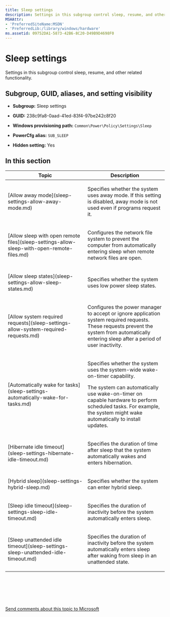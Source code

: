 ```yaml
---
title: Sleep settings
description: Settings in this subgroup control sleep, resume, and other related functionality.
MSHAttr:
- 'PreferredSiteName:MSDN'
- 'PreferredLib:/library/windows/hardware'
ms.assetid: 09752DA1-5873-42B6-8C20-D49B9D4698F0
---
```


# Sleep settings


Settings in this subgroup control sleep, resume, and other related functionality.

## <span id="Subgroup__GUID__aliases__and_setting_visibility"></span><span id="subgroup__guid__aliases__and_setting_visibility"></span><span id="SUBGROUP__GUID__ALIASES__AND_SETTING_VISIBILITY"></span>Subgroup, GUID, aliases, and setting visibility


-   **Subgroup:** Sleep settings

-   **GUID:** 238c9fa8-0aad-41ed-83f4-97be242c8f20

-   **Windows provisioning path:** `Common\Power\Policy\Settings\Sleep`

-   **PowerCfg alias:** `SUB_SLEEP`

-   **Hidden setting:** Yes

## <span id="in_this_section"></span>In this section


<table>
<colgroup>
<col width="50%" />
<col width="50%" />
</colgroup>
<thead>
<tr class="header">
<th>Topic</th>
<th>Description</th>
</tr>
</thead>
<tbody>
<tr class="odd">
<td><p>[Allow away mode](sleep-settings-allow-away-mode.md)</p></td>
<td><p>Specifies whether the system uses away mode. If this setting is disabled, away mode is not used even if programs request it.</p></td>
</tr>
<tr class="even">
<td><p>[Allow sleep with open remote files](sleep-settings-allow-sleep-with-open-remote-files.md)</p></td>
<td><p>Configures the network file system to prevent the computer from automatically entering sleep when remote network files are open.</p></td>
</tr>
<tr class="odd">
<td><p>[Allow sleep states](sleep-settings-allow-sleep-states.md)</p></td>
<td><p>Specifies whether the system uses low power sleep states.</p></td>
</tr>
<tr class="even">
<td><p>[Allow system required requests](sleep-settings-allow-system-required-requests.md)</p></td>
<td><p>Configures the power manager to accept or ignore application system required requests. These requests prevent the system from automatically entering sleep after a period of user inactivity.</p></td>
</tr>
<tr class="odd">
<td><p>[Automatically wake for tasks](sleep-settings-automatically-wake-for-tasks.md)</p></td>
<td><p>Specifies whether the system uses the system-wide wake-on-timer capability.</p>
<p>The system can automatically use wake-on-timer on capable hardware to perform scheduled tasks. For example, the system might wake automatically to install updates.</p></td>
</tr>
<tr class="even">
<td><p>[Hibernate idle timeout](sleep-settings-hibernate-idle-timeout.md)</p></td>
<td><p>Specifies the duration of time after sleep that the system automatically wakes and enters hibernation.</p></td>
</tr>
<tr class="odd">
<td><p>[Hybrid sleep](sleep-settings-hybrid-sleep.md)</p></td>
<td><p>Specifies whether the system can enter hybrid sleep.</p></td>
</tr>
<tr class="even">
<td><p>[Sleep idle timeout](sleep-settings-sleep-idle-timeout.md)</p></td>
<td><p>Specifies the duration of inactivity before the system automatically enters sleep.</p></td>
</tr>
<tr class="odd">
<td><p>[Sleep unattended idle timeout](sleep-settings-sleep-unattended-idle-timeout.md)</p></td>
<td><p>Specifies the duration of inactivity before the system automatically enters sleep after waking from sleep in an unattended state.</p></td>
</tr>
</tbody>
</table>

 

 

 

[Send comments about this topic to Microsoft](mailto:wsddocfb@microsoft.com?subject=Documentation%20feedback%20%5Bp_customize_converged\p_customize_converged%5D:%20Sleep%20settings%20%20RELEASE:%20%2810/4/2017%29&body=%0A%0APRIVACY%20STATEMENT%0A%0AWe%20use%20your%20feedback%20to%20improve%20the%20documentation.%20We%20don't%20use%20your%20email%20address%20for%20any%20other%20purpose,%20and%20we'll%20remove%20your%20email%20address%20from%20our%20system%20after%20the%20issue%20that%20you're%20reporting%20is%20fixed.%20While%20we're%20working%20to%20fix%20this%20issue,%20we%20might%20send%20you%20an%20email%20message%20to%20ask%20for%20more%20info.%20Later,%20we%20might%20also%20send%20you%20an%20email%20message%20to%20let%20you%20know%20that%20we've%20addressed%20your%20feedback.%0A%0AFor%20more%20info%20about%20Microsoft's%20privacy%20policy,%20see%20http://privacy.microsoft.com/en-us/default.aspx. "Send comments about this topic to Microsoft")




